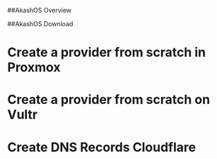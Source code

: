 ##AkashOS Overview





##AkashOS Download





# Create a provider from scratch in Proxmox
# Create a provider from scratch on Vultr
# Create DNS Records Cloudflare

